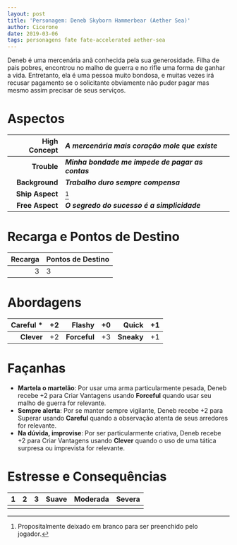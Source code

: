 ```yaml
---
layout: post
title: 'Personagem: Deneb Skyborn Hammerbear (Aether Sea)'
author: Cicerone
date: 2019-03-06
tags: personagens fate fate-accelerated aether-sea
---
```

  
Deneb é uma mercenária anã conhecida pela sua generosidade. Filha de pais pobres, encontrou no malho de guerra e no rifle uma forma de ganhar a vida. Entretanto, ela é uma pessoa muito bondosa, e muitas vezes irá recusar pagamento se o solicitante obviamente não puder pagar mas mesmo assim precisar de seus serviços.
  
<!--more-->  
  
# Aspectos  
  
| **High Concept** | ***A mercenária mais coração mole que existe*** |  
| ---: | :--- |  
| **Trouble** | ***Minha bondade me impede de pagar as contas*** |  
| **Background** | ***Trabalho duro sempre compensa*** |  
| **Ship Aspect** | [^ship-aspect] |  
| **Free Aspect** | ***O segredo do sucesso é a simplicidade*** |  
  
# Recarga e Pontos de Destino  
  
| **Recarga** | **Pontos de Destino** |  
| ---: | :--- |  
| 3 | 3 |  
  
# Abordagens  
  
| **Careful** * | +2 | **Flashy** | +0 | **Quick** | +1 |  
| ---: | :--- | ---: | :--- | ---: | :--- |  
| **Clever** | +2 | **Forceful** | +3 | **Sneaky** | +1 |  
  
# Façanhas  
  
- **Martela o martelão**: Por usar uma arma particularmente pesada, Deneb recebe +2 para Criar Vantagens usando **Forceful** quando usar seu malho de guerra for relevante.  
- **Sempre alerta**: Por se manter sempre vigilante, Deneb recebe +2 para Superar usando **Careful** quando a observação atenta de seus arredores for relevante.  
- **Na dúvida, improvise**: Por ser particularmente criativa, Deneb recebe +2 para Criar Vantagens usando **Clever** quando o uso de uma tática surpresa ou imprevista for relevante.  
  
# Estresse e Consequências  
  
| **1** | **2** | **3** | Suave | Moderada | Severa |  
| :---: | :---: | :---: | :---: | :---: | :---: |  
| | | | | | |  
  
[^ship-aspect]: Propositalmente deixado em branco para ser preenchido pelo jogador.  
